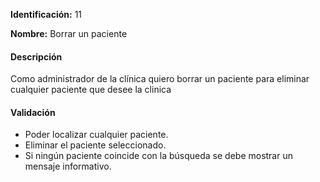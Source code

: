 **Identificación:** 11

**Nombre:** Borrar un paciente

#### Descripción

Como administrador de la clínica quiero borrar un paciente para eliminar cualquier paciente que desee la clinica

#### Validación

* Poder localizar cualquier paciente.
* Eliminar el paciente seleccionado.
* Si ningún paciente coincide con la búsqueda se debe mostrar un mensaje informativo.
